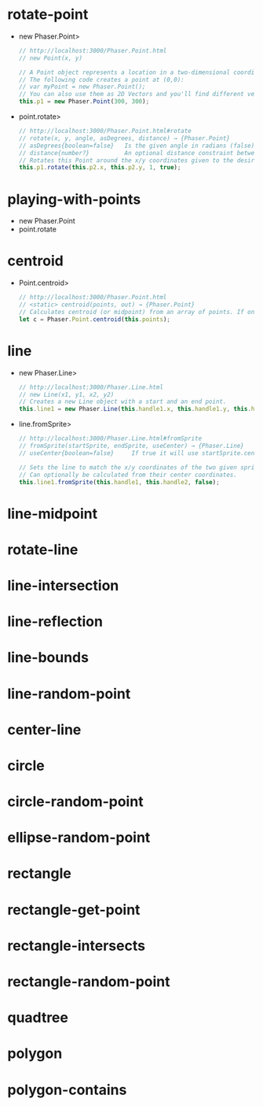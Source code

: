 # rotate-point
  - new Phaser.Point>
    ```js
    // http://localhost:3000/Phaser.Point.html
    // new Point(x, y)

    // A Point object represents a location in a two-dimensional coordinate system, where x represents the horizontal axis and y represents the vertical axis.
    // The following code creates a point at (0,0):
    // var myPoint = new Phaser.Point();
    // You can also use them as 2D Vectors and you'll find different vector related methods in this class.
    this.p1 = new Phaser.Point(300, 300);

    ```
  - point.rotate>
    ```js
    // http://localhost:3000/Phaser.Point.html#rotate
    // rotate(x, y, angle, asDegrees, distance) → {Phaser.Point}
    // asDegrees{boolean=false}   Is the given angle in radians (false) or degrees (true)?
    // distance{number?}          An optional distance constraint between the Point and the anchor. 旋转点到锚点距离不能大于distance
    // Rotates this Point around the x/y coordinates given to the desired angle.
    this.p1.rotate(this.p2.x, this.p2.y, 1, true);

    ```
# playing-with-points
  - new Phaser.Point
  - point.rotate
# centroid
  - Point.centroid>
    ```js
    // http://localhost:3000/Phaser.Point.html
    // <static> centroid(points, out) → {Phaser.Point}
    // Calculates centroid (or midpoint) from an array of points. If only one point is provided, that point is returned.
    let c = Phaser.Point.centroid(this.points);

    ```
# line
  - new Phaser.Line>
    ```js
    // http://localhost:3000/Phaser.Line.html
    // new Line(x1, y1, x2, y2)
    // Creates a new Line object with a start and an end point.
    this.line1 = new Phaser.Line(this.handle1.x, this.handle1.y, this.handle2.x, this.handle2.y);

    ```
  - line.fromSprite>
    ```js
    // http://localhost:3000/Phaser.Line.html#fromSprite
    // fromSprite(startSprite, endSprite, useCenter) → {Phaser.Line}
    // useCenter{boolean=false}     If true it will use startSprite.center.x, if false startSprite.x. Note that Sprites don't have a center property by default, so only enable if you've over-ridden your Sprite with a custom class.

    // Sets the line to match the x/y coordinates of the two given sprites.
    // Can optionally be calculated from their center coordinates.
    this.line1.fromSprite(this.handle1, this.handle2, false);

    ```
# line-midpoint
# rotate-line
# line-intersection
# line-reflection
# line-bounds
# line-random-point
# center-line
# circle
# circle-random-point
# ellipse-random-point
# rectangle
# rectangle-get-point
# rectangle-intersects
# rectangle-random-point
# quadtree
# polygon
# polygon-contains

